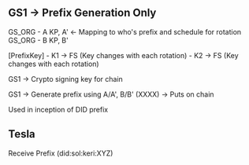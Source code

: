 

GS1 -> Prefix Generation Only
---
GS_ORG   - A KP, A' <- Mapping to who's prefix and schedule for rotation
GS_ORG   - B KP, B'

[PrefixKey]
    - K1 -> FS (Key changes with each rotation)
    - K2 -> FS (Key changes with each rotation)

GS1 ->
Crypto signing key for chain

GS1 -> Generate prefix using A/A', B/B' (XXXX)
    -> Puts on chain

Used in inception of DID prefix

Tesla
-----
Receive Prefix (did:sol:keri:XYZ)
